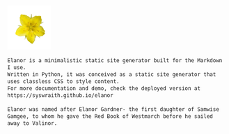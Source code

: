 ![Elanor icon](https://github.com/syswraith/elanor/blob/main/assets/icon.png)

```
Elanor is a minimalistic static site generator built for the Markdown I use. 
Written in Python, it was conceived as a static site generator that uses classless CSS to style content.
For more documentation and demo, check the deployed version at https://syswraith.github.io/elanor

Elanor was named after Elanor Gardner- the first daughter of Samwise Gamgee, to whom he gave the Red Book of Westmarch before he sailed away to Valinor.
```
